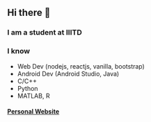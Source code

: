 ## Hi there 👋
### I am a student at IIITD
### I know 
- Web Dev (nodejs, reactjs, vanilla, bootstrap)
- Android Dev (Android Studio, Java)
- C/C++
- Python
- MATLAB, R

#### [Personal Website](https://etashtyagi.github.io/personal_website)
<!--
**EtashTyagi/EtashTyagi** is a ✨ _special_ ✨ repository because its `README.md` (this file) appears on your GitHub profile.

Here are some ideas to get you started:

- 🔭 I’m currently working on ...
- 🌱 I’m currently learning ...
- 👯 I’m looking to collaborate on ...
- 🤔 I’m looking for help with ...
- 💬 Ask me about ...
- 📫 How to reach me: ...
- 😄 Pronouns: ...
- ⚡ Fun fact: ...
-->
